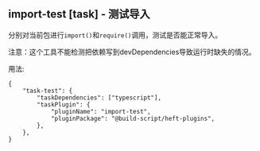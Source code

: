 ## import-test [task] - 测试导入

分别对当前包进行`import()`和`require()`调用，测试是否能正常导入。

注意：这个工具不能检测把依赖写到devDependencies导致运行时缺失的情况。

用法:

```jsonc
{
	"task-test": {
		"taskDependencies": ["typescript"],
		"taskPlugin": {
			"pluginName": "import-test",
			"pluginPackage": "@build-script/heft-plugins",
		},
	},
}
```
